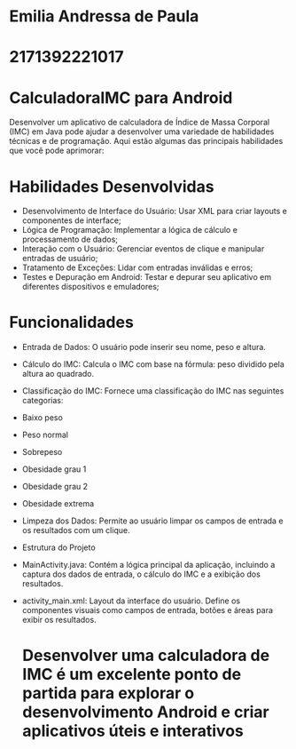 # Emilia Andressa de Paula
# 2171392221017

# CalculadoraIMC para Android

Desenvolver um aplicativo de calculadora de Índice de Massa Corporal (IMC) em Java pode ajudar a desenvolver uma variedade de 
habilidades técnicas e de programação. Aqui estão algumas das principais habilidades que você pode aprimorar:

# Habilidades Desenvolvidas


- Desenvolvimento de Interface do Usuário: Usar XML para criar layouts e componentes de interface;
- Lógica de Programação: Implementar a lógica de cálculo e processamento de dados;
- Interação com o Usuário: Gerenciar eventos de clique e manipular entradas de usuário;
- Tratamento de Exceções: Lidar com entradas inválidas e erros;
- Testes e Depuração em Android: Testar e depurar seu aplicativo em diferentes dispositivos e emuladores;
  

# Funcionalidades
- Entrada de Dados: O usuário pode inserir seu nome, peso e altura.
- Cálculo do IMC: Calcula o IMC com base na fórmula: peso dividido pela altura ao quadrado.
- Classificação do IMC: Fornece uma classificação do IMC nas seguintes categorias:
- Baixo peso
- Peso normal
- Sobrepeso
- Obesidade grau 1
- Obesidade grau 2
- Obesidade extrema
- Limpeza dos Dados: Permite ao usuário limpar os campos de entrada e os resultados com um clique.
- Estrutura do Projeto

- MainActivity.java: Contém a lógica principal da aplicação, incluindo a captura dos dados de entrada, o cálculo do IMC e a exibição dos resultados.
- activity_main.xml: Layout da interface do usuário. Define os componentes visuais como campos de entrada, botões e áreas para exibir os resultados.

  # Desenvolver uma calculadora de IMC é um excelente ponto de partida para explorar o desenvolvimento Android e criar aplicativos úteis e interativos

